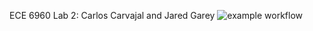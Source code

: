 ECE 6960 Lab 2: Carlos Carvajal and Jared Garey
![example workflow](https://github.com/CarlosCarvajal28/embedded_lab2/actions/workflows/main.yml/badge.svg)